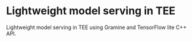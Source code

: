 # Lightweight model serving in TEE
Lightweight model serving in TEE using Gramine and TensorFlow lite C++ API.